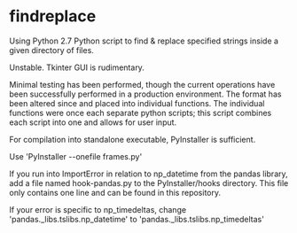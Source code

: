 # findreplace
Using Python 2.7
Python script to find &amp; replace specified strings inside a given directory of files.

Unstable. Tkinter GUI is rudimentary.

Minimal testing has been performed, though the current operations have been successfully performed in a production environment. The format has been altered since and placed into individual functions. The individual functions were once each separate python scripts; this script combines each script into one and allows for user input.

For compilation into standalone executable, PyInstaller is sufficient.

Use 'PyInstaller --onefile frames.py'

If you run into ImportError in relation to np_datetime from the pandas library, add a file named hook-pandas.py to the PyInstaller/hooks directory. This file only contains one line and can be found in this repository.

If your error is specific to np_timedeltas, change 'pandas._libs.tslibs.np_datetime' to 'pandas._libs.tslibs.np_timedeltas'
